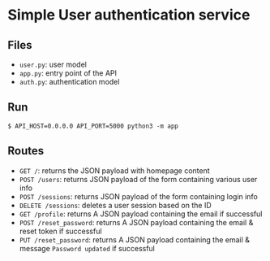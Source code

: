 # Simple User authentication service


## Files

- `user.py`: user model
- `app.py`: entry point of the API
- `auth.py`: authentication model


## Run

```
$ API_HOST=0.0.0.0 API_PORT=5000 python3 -m app
```

## Routes

- `GET /`: returns the JSON payload with homepage content
- `POST /users`: returns JSON payload of the form containing various user info
- `POST /sessions`: returns JSON payload of the form containing login info
- `DELETE /sessions`: deletes a user session based on the ID
- `GET /profile`: returns A JSON payload containing the email if successful
- `POST /reset_password`: returns A JSON payload containing the email & reset token if successful
- `PUT /reset_password`: returns A JSON payload containing the email & message `Password updated` if successful
